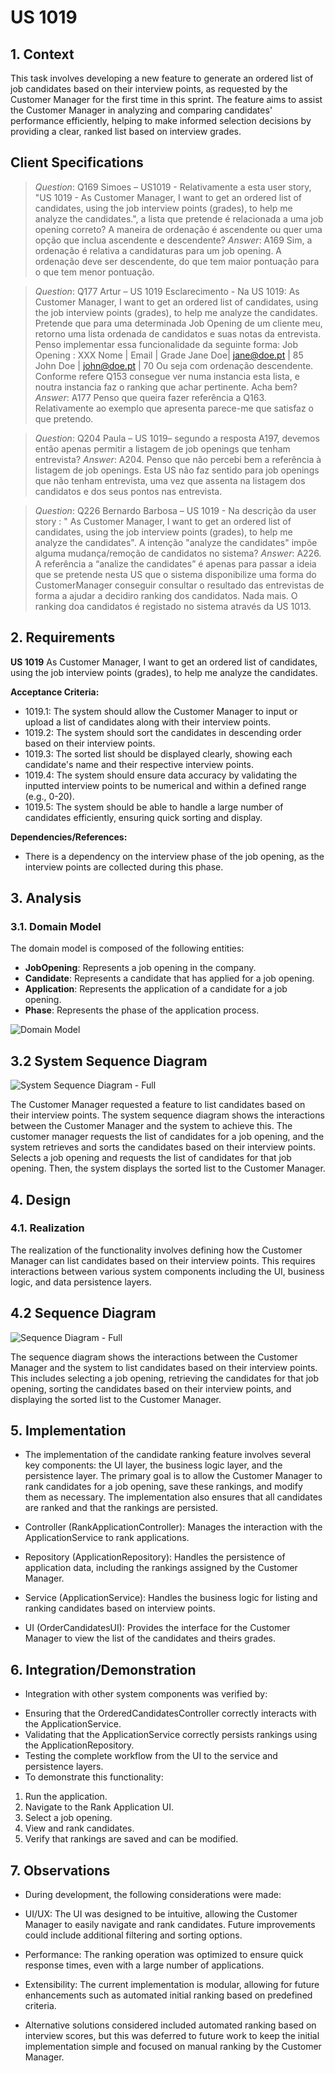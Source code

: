 # US 1019

## 1. Context

This task involves developing a new feature to generate an ordered list of job candidates based on their interview points,
as requested by the Customer Manager for the first time in this sprint. 
The feature aims to assist the Customer Manager in analyzing and comparing candidates' performance efficiently, 
helping to make informed selection decisions by providing a clear, ranked list based on interview grades.


## Client Specifications

> *Question*: Q169 Simoes – US1019 - Relativamente a esta user story, "US 1019 - As
>Customer Manager, I want to get an ordered list of candidates, using the job
>interview points (grades), to help me analyze the candidates.", a lista que
>pretende é relacionada a uma job opening correto? A maneira de ordenação é
>ascendente ou quer uma opção que inclua ascendente e descendente?
> *Answer*: A169 Sim, a ordenação é relativa a candidaturas para um job opening. A ordenação deve
>ser descendente, do que tem maior pontuação para o que tem menor pontuação.

> *Question*: Q177 Artur – US 1019 Esclarecimento - Na US 1019: As Customer Manager, I
>want to get an ordered list of candidates, using the job interview points
>(grades), to help me analyze the candidates. Pretende que para uma
>determinada Job Opening de um cliente meu, retorno uma lista ordenada de
>candidatos e suas notas da entrevista. Penso implementar essa funcionalidade
>da seguinte forma:
>Job Opening : XXX
>Nome | Email | Grade
>Jane Doe| jane@doe.pt | 85
>John Doe | john@doe.pt | 70
>Ou seja com ordenação descendente.
>Conforme refere Q153 consegue ver numa instancia esta lista, e noutra instancia faz o
>ranking que achar pertinente.
>Acha bem?
> *Answer*: A177 Penso que queira fazer referência a Q163. Relativamente ao exemplo que apresenta
>parece-me que satisfaz o que pretendo.

> *Question*: Q204 Paula – US 1019– segundo a resposta A197, devemos então apenas
>permitir a listagem de job openings que tenham entrevista?
> *Answer*: A204. Penso que não percebi bem a referência à listagem de job openings. Esta US não faz
>sentido para job openings que não tenham entrevista, uma vez que assenta na listagem
>dos candidatos e dos seus pontos nas entrevista.

> *Question*: Q226 Bernardo Barbosa – US 1019 - Na descrição da user story : " As
>Customer Manager, I want to get an ordered list of candidates, using the job
>interview points (grades), to help me analyze the candidates". A intenção
>"analyze the candidates" impõe alguma mudança/remoção de candidatos no
>sistema?
> *Answer*: A226. A referência a “analize the candidates” é apenas para passar a ideia que se
>pretende nesta US que o sistema disponibilize uma forma do CustomerManager conseguir
>consultar o resultado das entrevistas de forma a ajudar a decidiro ranking dos candidatos.
>Nada mais. O ranking doa candidatos é registado no sistema através da US 1013.

## 2. Requirements

**US 1019**  As Customer Manager, I want to get an ordered list of candidates, using the job
interview points (grades), to help me analyze the candidates.

**Acceptance Criteria:**

- 1019.1: The system should allow the Customer Manager to input or upload a list of candidates along with their interview points.
- 1019.2: The system should sort the candidates in descending order based on their interview points.
- 1019.3: The sorted list should be displayed clearly, showing each candidate's name and their respective interview points.
- 1019.4: The system should ensure data accuracy by validating the inputted interview points to be numerical and within a defined range (e.g., 0-20).
- 1019.5: The system should be able to handle a large number of candidates efficiently, ensuring quick sorting and display.

**Dependencies/References:**

- There is a dependency on the interview phase of the job opening, as the interview points are collected during this phase.


## 3. Analysis

### 3.1. Domain Model

The domain model is composed of the following entities:

- **JobOpening**: Represents a job opening in the company.
- **Candidate**: Represents a candidate that has applied for a job opening.
- **Application**: Represents the application of a candidate for a job opening.
- **Phase**: Represents the phase of the application process.

![Domain Model](C:\Users\gonca\IdeaProjects\sem4pi-23-24-2dh3\docs\sprintC\1013\svg\1013-domain-model.svg)

## 3.2 System Sequence Diagram

![System Sequence Diagram - Full](C:\Users\gonca\IdeaProjects\sem4pi-23-24-2dh3\docs\sprintC\1013\svg\1013-system-sequence-diagram-System_Sequence_Diagram__SSD____Rank_Candidates_for_a_Job_Opening.png)

The Customer Manager requested a feature to list candidates based on their interview points.
The system sequence diagram shows the interactions between the Customer Manager and the system to achieve this.
The customer manager requests the list of candidates for a job opening, and the system retrieves and sorts the candidates based on their interview points.
Selects a job opening and requests the list of candidates for that job opening.
Then, the system displays the sorted list to the Customer Manager.


## 4. Design

### 4.1. Realization

The realization of the functionality involves defining how the Customer Manager can list candidates based on their interview points.
This requires interactions between various system components including the UI, business logic, and data persistence layers.

## 4.2 Sequence Diagram

![Sequence Diagram - Full](C:\Users\gonca\IdeaProjects\sem4pi-23-24-2dh3\docs\sprintC\1019\svg\1019-sequence-diagram.png)

The sequence diagram shows the interactions between the Customer Manager and the system to list candidates based on their interview points.
This includes selecting a job opening, retrieving the candidates for that job opening, sorting the candidates based on 
their interview points, and displaying the sorted list to the Customer Manager.

## 5. Implementation

- The implementation of the candidate ranking feature involves several key components: the UI layer,
  the business logic layer, and the persistence layer.
  The primary goal is to allow the Customer Manager to rank candidates for a job opening, save these rankings, and modify
  them as necessary. The implementation also ensures that all candidates are ranked and that the rankings are persisted.

* Controller (RankApplicationController): Manages the interaction with the ApplicationService to rank applications.

* Repository (ApplicationRepository): Handles the persistence of application data, including the rankings assigned by the Customer Manager.

* Service (ApplicationService): Handles the business logic for listing and ranking candidates based on interview points.

* UI (OrderCandidatesUI): Provides the interface for the Customer Manager to view the list of the candidates and theirs grades.

## 6. Integration/Demonstration

* Integration with other system components was verified by:

- Ensuring that the OrderedCandidatesController correctly interacts with the ApplicationService.
- Validating that the ApplicationService correctly persists rankings using the ApplicationRepository.
- Testing the complete workflow from the UI to the service and persistence layers.
- To demonstrate this functionality:

1) Run the application.
2) Navigate to the Rank Application UI.
3) Select a job opening.
4) View and rank candidates.
5) Verify that rankings are saved and can be modified.

## 7. Observations

* During development, the following considerations were made:

- UI/UX: The UI was designed to be intuitive, allowing the Customer Manager to easily navigate and rank candidates.
  Future improvements could include additional filtering and sorting options.
- Performance: The ranking operation was optimized to ensure quick response times, even with a large number of applications.
- Extensibility: The current implementation is modular, allowing for future enhancements such as automated initial ranking based on predefined criteria.

- Alternative solutions considered included automated ranking based on interview scores,
  but this was deferred to future work to keep the initial implementation simple and focused on manual ranking by the Customer Manager.